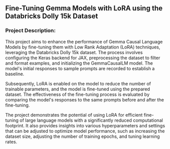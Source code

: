 ## Fine-Tuning Gemma Models with LoRA using the Databricks Dolly 15k Dataset

### Project Description:
This project aims to enhance the performance of Gemma Causal Language Models by fine-tuning them with Low Rank Adaptation (LoRA) techniques, leveraging the Databricks Dolly 15k dataset. The process involves configuring the Keras backend for JAX, preprocessing the dataset to filter and format examples, and initializing the GemmaCausalLM model. The model's initial responses to sample prompts are recorded to establish a baseline.

Subsequently, LoRA is enabled on the model to reduce the number of trainable parameters, and the model is fine-tuned using the prepared dataset. The effectiveness of the fine-tuning process is evaluated by comparing the model's responses to the same prompts before and after the fine-tuning.

The project demonstrates the potential of using LoRA for efficient fine-tuning of large language models with a significantly reduced computational footprint. It also provides insights into various hyperparameters and settings that can be adjusted to optimize model performance, such as increasing the dataset size, adjusting the number of training epochs, and tuning learning rates.
